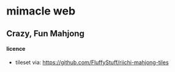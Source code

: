 # mimacle web

## Crazy, Fun Mahjong

#### licence

- tileset via: https://github.com/FluffyStuff/riichi-mahjong-tiles
